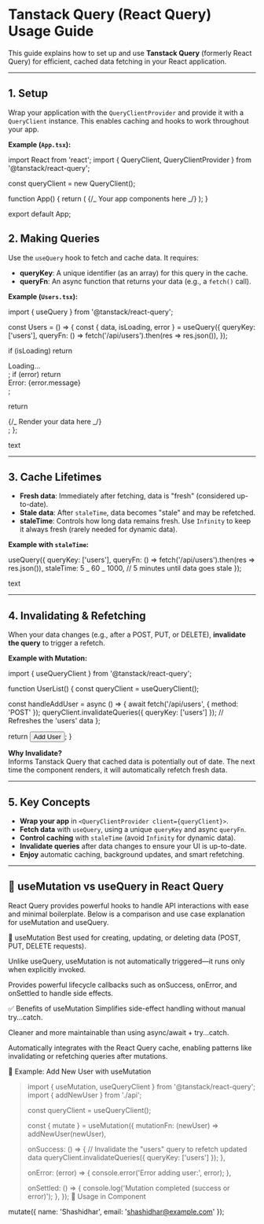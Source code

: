 # Tanstack Query (React Query) Usage Guide

This guide explains how to set up and use **Tanstack Query** (formerly React Query) for efficient, cached data fetching in your React application.

---

## 1. Setup

Wrap your application with the `QueryClientProvider` and provide it with a `QueryClient` instance. This enables caching and hooks to work throughout your app.

**Example (`App.tsx`):**

import React from 'react';
import { QueryClient, QueryClientProvider } from '@tanstack/react-query';

const queryClient = new QueryClient();

function App() {
return (
<QueryClientProvider client={queryClient}>
{/_ Your app components here _/}
</QueryClientProvider>
);
}

export default App;

## 2. Making Queries

Use the `useQuery` hook to fetch and cache data. It requires:

- **queryKey**: A unique identifier (as an array) for this query in the cache.
- **queryFn**: An async function that returns your data (e.g., a `fetch()` call).

**Example (`Users.tsx`):**

import { useQuery } from '@tanstack/react-query';

const Users = () => {
const { data, isLoading, error } = useQuery({
queryKey: ['users'],
queryFn: () => fetch('/api/users').then(res => res.json()),
});

if (isLoading) return <div>Loading...</div>;
if (error) return <div>Error: {error.message}</div>;

return <div>{/_ Render your data here _/}</div>;
};

text

---

## 3. Cache Lifetimes

- **Fresh data**: Immediately after fetching, data is "fresh" (considered up-to-date).
- **Stale data**: After `staleTime`, data becomes "stale" and may be refetched.
- **staleTime**: Controls how long data remains fresh. Use `Infinity` to keep it always fresh (rarely needed for dynamic data).

**Example with `staleTime`:**

useQuery({
queryKey: ['users'],
queryFn: () => fetch('/api/users').then(res => res.json()),
staleTime: 5 _ 60 _ 1000, // 5 minutes until data goes stale
});

text

---

## 4. Invalidating & Refetching

When your data changes (e.g., after a POST, PUT, or DELETE), **invalidate the query** to trigger a refetch.

**Example with Mutation:**

import { useQueryClient } from '@tanstack/react-query';

function UserList() {
const queryClient = useQueryClient();

const handleAddUser = async () => {
await fetch('/api/users', { method: 'POST' });
queryClient.invalidateQueries({ queryKey: ['users'] }); // Refreshes the 'users' data
};

return <button onClick={handleAddUser}>Add User</button>;
}

**Why Invalidate?**  
Informs Tanstack Query that cached data is potentially out of date. The next time the component renders, it will automatically refetch fresh data.

---

## 5. Key Concepts

- **Wrap your app** in `<QueryClientProvider client={queryClient}>`.
- **Fetch data** with `useQuery`, using a unique `queryKey` and async `queryFn`.
- **Control caching** with `staleTime` (avoid `Infinity` for dynamic data).
- **Invalidate queries** after data changes to ensure your UI is up-to-date.
- **Enjoy** automatic caching, background updates, and smart refetching.

---

## 🔁 useMutation vs useQuery in React Query

React Query provides powerful hooks to handle API interactions with ease and minimal boilerplate. Below is a comparison and use case explanation for useMutation and useQuery.

🔨 useMutation
Best used for creating, updating, or deleting data (POST, PUT, DELETE requests).

Unlike useQuery, useMutation is not automatically triggered—it runs only when explicitly invoked.

Provides powerful lifecycle callbacks such as onSuccess, onError, and onSettled to handle side effects.

✅ Benefits of useMutation
Simplifies side-effect handling without manual try...catch.

Cleaner and more maintainable than using async/await + try...catch.

Automatically integrates with the React Query cache, enabling patterns like invalidating or refetching queries after mutations.

📌 Example: Add New User with useMutation

> import { useMutation, useQueryClient } from '@tanstack/react-query';
> import { addNewUser } from './api';
>
> const queryClient = useQueryClient();
>
> const { mutate } = useMutation({
> mutationFn: (newUser) => addNewUser(newUser),
>
> onSuccess: () => {
> // Invalidate the "users" query to refetch updated data
> queryClient.invalidateQueries({ queryKey: ['users'] });
> },
>
> onError: (error) => {
> console.error('Error adding user:', error);
> },
>
> onSettled: () => {
> console.log('Mutation completed (success or error)');
> },
> });
> 🚀 Usage in Component

mutate({ name: 'Shashidhar', email: 'shashidhar@example.com' });
